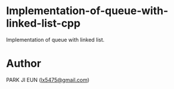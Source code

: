 # Implementation-of-queue-with-linked-list-cpp

Implementation of queue with linked list.

# Author
PARK JI EUN (lx5475@gmail.com)
